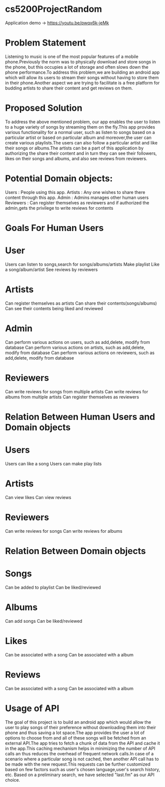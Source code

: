 # cs5200ProjectRandom

Application demo ->
https://youtu.be/pwqx6k-jeMk

# Problem Statement
Listening to music is one of the most popular features of a mobile phone.Previously the norm was to physically download and store songs in the phone, but this occupies a lot of storage and often slows down the phone performance.To address this problem,we are building an android app which will allow its users to stream their songs without having to store them in their phone.Another aspect we are trying to facilitate is a free platform for budding artists to share their content and get reviews on them.
# Proposed Solution
To address the above mentioned problem, our app enables the user to listen to a huge variety of songs by streaming them on the fly.This app provides various functionality for a normal user, such as listen to songs based on a particular artist or based on particular album and moreover,the user can create various playlists.The users can also follow a particular artist and like their songs or albums.The artists can be a part of this application by authorizing the share their content and in turn they can see their followers, likes on their songs and albums, and also see reviews from reviewers.
# Potential Domain objects:
Users : People using this app.
Artists : Any one wishes to share there content through this app.
Admin : Admins manages other human users
Reviewers : Can register themselves as reviewers and if authorized the admin,gets the privilege to write reviews for contents
# Goals For Human Users
# User
Users can listen to songs,search for songs/albums/artists
Make playlist
Like a song/album/artist
See reviews by reviewers
# Artists
Can register themselves as artists
Can share their contents(songs/albums)
Can see their contents being liked and reviewed
# Admin
Can perform various actions on users, such as add,delete, modify from database
Can perform various actions on artists, such as add,delete, modify from database
Can perform various actions on reviewers, such as add,delete, modify from database
# Reviewers
Can write reviews for songs from multiple artists
Can write reviews for albums from multiple artists
Can register themselves as reviewers

# Relation Between Human Users and Domain objects
# Users
Users can like a song
Users can make play lists
# Artists
Can view likes
Can view reviews
# Reviewers
Can write reviews for songs
Can write reviews for albums

# Relation Between Domain objects
# Songs
Can be added to playlist
Can be liked/reviewed
# Albums
Can add songs
Can be liked/reviewed
# Likes
Can be associated with a song
Can be associated with a album
# Reviews
Can be associated with a song
Can be associated with a album

# Usage of API
The goal of this project is to build an android app which would allow the user to play songs of their preference without downloading them into their phone and thus saving a lot space.The app provides the user a lot of options to choose from and all of these songs will be fetched from an external API.The app tries to fetch a chunk of data from the API and cache it in the app.This caching mechanism helps in minimizing the number of API calls an thus reduces the overhead of frequent network calls.In case of a scenario where a particular song is not cached, then another API call has to be made with the new request.This requests can be further customized based on few factors such as user's chosen language,user's search history, etc.
Based on a preliminary search, we have selected "last.fm" as our API choice.
